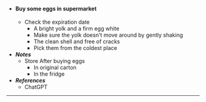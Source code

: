 - #### Buy some eggs in supermarket
    - Check the expiration date
        - A bright yolk and a firm egg white
        - Make sure the yolk doesn't move around by gently shaking
        - The clean shell and free of cracks
        - Pick them from the coldest place
- ***Notes***
    - Store After buying eggs
        - In original carton
        - In the fridge
- ***References***
    - ChatGPT
- ---

